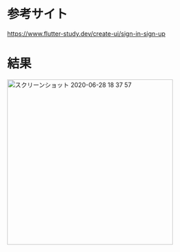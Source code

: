# 参考サイト
https://www.flutter-study.dev/create-ui/sign-in-sign-up

# 結果
<img width="384" alt="スクリーンショット 2020-06-28 18 37 57" src="https://user-images.githubusercontent.com/42334697/85944034-e5226880-b96e-11ea-83bc-2d879068ac53.png">
